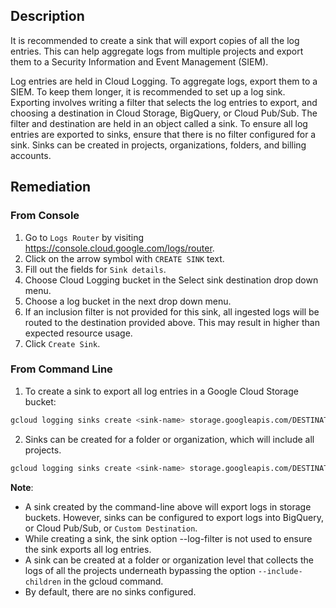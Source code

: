 ## Description

It is recommended to create a sink that will export copies of all the log entries. This can help aggregate logs from multiple projects and export them to a Security Information and Event Management (SIEM).

Log entries are held in Cloud Logging. To aggregate logs, export them to a SIEM. To keep them longer, it is recommended to set up a log sink. Exporting involves writing a filter that selects the log entries to export, and choosing a destination in Cloud Storage, BigQuery, or Cloud Pub/Sub. The filter and destination are held in an object called a sink. To ensure all log entries are exported to sinks, ensure that there is no filter configured for a sink. Sinks can be created in projects, organizations, folders, and billing accounts.

## Remediation

### From Console

1. Go to `Logs Router` by visiting https://console.cloud.google.com/logs/router.
2. Click on the arrow symbol with `CREATE SINK` text.
3. Fill out the fields for `Sink details`.
4. Choose Cloud Logging bucket in the Select sink destination drop down menu.
5. Choose a log bucket in the next drop down menu.
6. If an inclusion filter is not provided for this sink, all ingested logs will be routed to the destination provided above. This may result in higher than expected resource usage.
7. Click `Create Sink`.

### From Command Line

1. To create a sink to export all log entries in a Google Cloud Storage bucket:

```bash
gcloud logging sinks create <sink-name> storage.googleapis.com/DESTINATION_BUCKET_NAME
```
2. Sinks can be created for a folder or organization, which will include all projects.

```bash
gcloud logging sinks create <sink-name> storage.googleapis.com/DESTINATION_BUCKET_NAME --include-children -- folder=FOLDER_ID | --organization=ORGANIZATION_ID
```

**Note**:
- A sink created by the command-line above will export logs in storage buckets. However, sinks can be configured to export logs into BigQuery, or Cloud Pub/Sub, or `Custom Destination`.
- While creating a sink, the sink option --log-filter is not used to ensure the sink exports all log entries.
- A sink can be created at a folder or organization level that collects the logs of all the projects underneath bypassing the option `--include-children` in the gcloud command.
- By default, there are no sinks configured.
